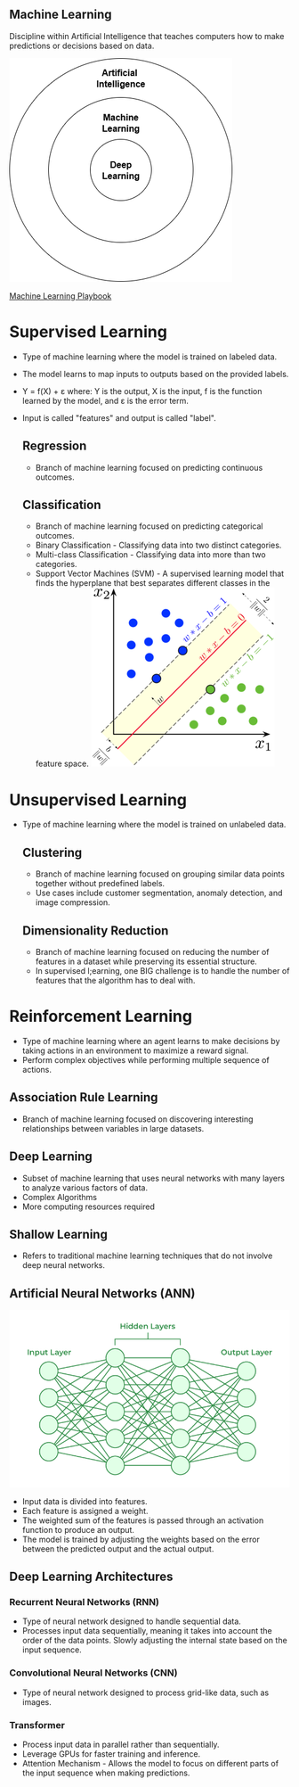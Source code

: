 ## Machine Learning
Discipline within Artificial Intelligence that teaches computers how to make predictions or decisions based on data.

![alt text](machine-learning.drawio.png)

[Machine Learning Playbook](../../../Downloads/Playbook-Executive-Briefing-Artificial-Intelligence.pdf)

# Supervised Learning
- Type of machine learning where the model is trained on labeled data.
- The model learns to map inputs to outputs based on the provided labels.
- Y = f(X) + ε where: Y is the output, X is the input, f is the function learned by the model, and ε is the error term.
- Input is called "features" and output is called "label".
    ## Regression
    - Branch of machine learning focused on predicting continuous outcomes.

    ## Classification
    - Branch of machine learning focused on predicting categorical outcomes.
    - Binary Classification - Classifying data into two distinct categories.
    - Multi-class Classification - Classifying data into more than two categories.
    - Support Vector Machines (SVM) - A supervised learning model that finds the hyperplane that best separates different classes in the feature space.
    ![alt text](image.png)

# Unsupervised Learning
- Type of machine learning where the model is trained on unlabeled data.
    ## Clustering
    - Branch of machine learning focused on grouping similar data points together without predefined labels.
    - Use cases include customer segmentation, anomaly detection, and image compression.

    ## Dimensionality Reduction
    - Branch of machine learning focused on reducing the number of features in a dataset while preserving its essential structure.
    - In supervised l;earning, one BIG challenge is to handle the number of features that the algorithm has to deal with.

# Reinforcement Learning
- Type of machine learning where an agent learns to make decisions by taking actions in an environment to maximize a reward signal.
- Perform complex objectives while performing multiple sequence of actions.

## Association Rule Learning
- Branch of machine learning focused on discovering interesting relationships between variables in large datasets.

## Deep Learning
- Subset of machine learning that uses neural networks with many layers to analyze various factors of data.
- Complex Algorithms
- More computing resources required

## Shallow Learning
- Refers to traditional machine learning techniques that do not involve deep neural networks.

## Artificial Neural Networks (ANN)
![alt text](image-1.png)

- Input data is divided into features.
- Each feature is assigned a weight.
- The weighted sum of the features is passed through an activation function to produce an output.
- The model is trained by adjusting the weights based on the error between the predicted output and the actual output.

## Deep Learning Architectures
### Recurrent Neural Networks (RNN)
- Type of neural network designed to handle sequential data.
- Processes input data sequentially, meaning it takes into account the order of the data points. Slowly adjusting the internal state based on the input sequence.

### Convolutional Neural Networks (CNN)
- Type of neural network designed to process grid-like data, such as images.

### Transformer
- Process input data in parallel rather than sequentially.
- Leverage GPUs for faster training and inference.
- Attention Mechanism - Allows the model to focus on different parts of the input sequence when making predictions.